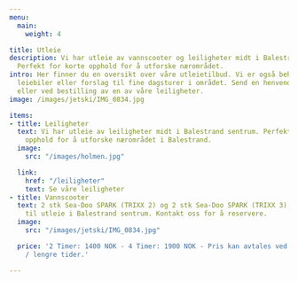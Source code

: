 ```yaml
---
menu:
  main:
    weight: 4

title: Utleie
description: Vi har utleie av vannscooter og leiligheter midt i Balestrand sentrum.
  Perfekt for korte opphold for å utforske nærområdet.
intro: Her finner du en oversikt over våre utleietilbud. Vi er også behjelpelig med
  leiebiler eller forslag til fine dagsturer i området. Send en henvendelse på e-post
  eller ved bestilling av en av våre leiligheter.
image: /images/jetski/IMG_0834.jpg

items:
- title: Leiligheter
  text: Vi har utleie av leiligheter midt i Balestrand sentrum. Perfekt for korte
    opphold for å utforske nærområdet i Balestrand.
  image:
    src: "/images/holmen.jpg"

  link:
    href: "/leiligheter"
    text: Se våre leiligheter
- title: Vannscooter
  text: 2 stk Sea-Doo SPARK (TRIXX 2) og 2 stk Sea-Doo SPARK (TRIXX 3) vannscooterer
    til utleie i Balestrand sentrum. Kontakt oss for å reservere.
  image:
    src: "/images/jetski/IMG_0834.jpg"

  price: '2 Timer: 1400 NOK - 4 Timer: 1900 NOK - Pris kan avtales ved ønske om kortere
    / lengre tider.'

---
```

